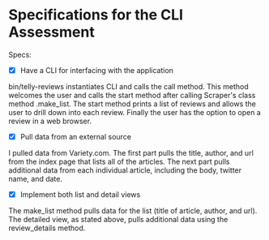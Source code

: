 # Specifications for the CLI Assessment

Specs:
- [x] Have a CLI for interfacing with the application

bin/telly-reviews instantiates CLI and calls the call method. This method welcomes the user and calls 
the start method after calling Scraper's class method .make_list. The start method prints a list of 
reviews and allows the user to drill down into each review. Finally the user has the option to 
open a review in a web browser.

- [x] Pull data from an external source

I pulled data from Variety.com. The first part pulls the title, author, and url from the index page
that lists all of the articles. The next part pulls additional data from each individual article, 
including the body, twitter name, and date.

- [x] Implement both list and detail views

The make_list method pulls data for the list (title of article, author, and url). The detailed view, as
stated above, pulls additional data using the review_details method.

